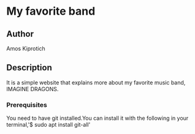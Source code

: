 # My favorite band
## Author
Amos Kiprotich
## Description
It is a simple website that explains more about my favorite music band, IMAGINE DRAGONS.
### Prerequisites
You need to have git installed.You can install it with the following in your terminal,'$ sudo apt install git-all'